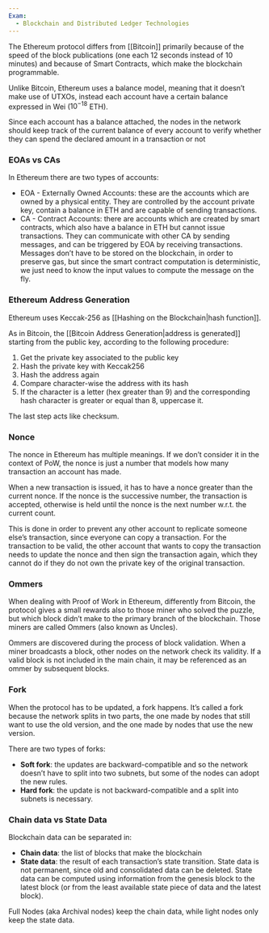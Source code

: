```yaml
---
Exam:
  - Blockchain and Distributed Ledger Technologies
---
```

The Ethereum protocol differs from [[Bitcoin]] primarily because of the speed of the block publications (one each 12 seconds instead of 10 minutes) and because of Smart Contracts, which make the blockchain programmable.

Unlike Bitcoin, Ethereum uses a balance model, meaning that it doesn’t make use of UTXOs, instead each account have a certain balance expressed in Wei ($10 ^{-18}$ ETH).

Since each account has a balance attached, the nodes in the network should keep track of the current balance of every account to verify whether they can spend the declared amount in a transaction or not

### EOAs vs CAs

In Ethereum there are two types of accounts:

- EOA - Externally Owned Accounts: these are the accounts which are owned by a physical entity. They are controlled by the account private key, contain a balance in ETH and are capable of sending transactions.
- CA - Contract Accounts: there are accounts which are created by smart contracts, which also have a balance in ETH but cannot issue transactions. They can communicate with other CA by sending messages, and can be triggered by EOA by receiving transactions. Messages don’t have to be stored on the blockchain, in order to preserve gas, but since the smart contract computation is deterministic, we just need to know the input values to compute the message on the fly.

### Ethereum Address Generation

Ethereum uses Keccak-256 as [[Hashing on the Blockchain|hash function]].

As in Bitcoin, the [[Bitcoin Address Generation|address is generated]] starting from the public key, according to the following procedure:

1. Get the private key associated to the public key
2. Hash the private key with Keccak256
3. Hash the address again
4. Compare character-wise the address with its hash
5. If the character is a letter (hex greater than 9) and the corresponding hash character is greater or equal than 8, uppercase it.

The last step acts like checksum.
### Nonce

The nonce in Ethereum has multiple meanings. If we don’t consider it in the context of PoW, the nonce is just a number that models how many transaction an account has made.

When a new transaction is issued, it has to have a nonce greater than the current nonce. If the nonce is the successive number, the transaction is accepted, otherwise is held until the nonce is the next number w.r.t. the current count.

This is done in order to prevent any other account to replicate someone else’s transaction, since everyone can copy a transaction. For the transaction to be valid, the other account that wants to copy the transaction needs to update the nonce and then sign the transaction again, which they cannot do if they do not own the private key of the original transaction.

### Ommers

When dealing with Proof of Work in Ethereum, differently from Bitcoin, the protocol gives a small rewards also to those miner who solved the puzzle, but which block didn’t make to the primary branch of the blockchain. Those miners are called Ommers (also known as Uncles).

Ommers are discovered during the process of block validation. When a miner broadcasts a block, other nodes on the network check its validity. If a valid block is not included in the main chain, it may be referenced as an ommer by subsequent blocks.

### Fork

When the protocol has to be updated, a fork happens. It’s called a fork because the network splits in two parts, the one made by nodes that still want to use the old version, and the one made by nodes that use the new version.

There are two types of forks:

- **Soft fork**: the updates are backward-compatible and so the network doesn’t have to split into two subnets, but some of the nodes can adopt the new rules.
- **Hard fork**: the update is not backward-compatible and a split into subnets is necessary.
### Chain data vs State Data

Blockchain data can be separated in:

- **Chain data**: the list of blocks that make the blockchain
- **State data**: the result of each transaction’s state transition. State data is not permanent, since old and consolidated data can be deleted. State data can be computed using information from the genesis block to the latest block (or from the least available state piece of data and the latest block).

Full Nodes (aka Archival nodes) keep the chain data, while light nodes only keep the state data.